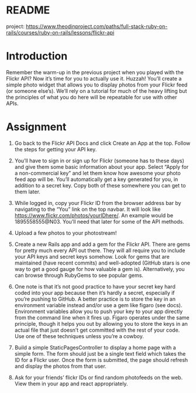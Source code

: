# README

project: https://www.theodinproject.com/paths/full-stack-ruby-on-rails/courses/ruby-on-rails/lessons/flickr-api 

# Introduction
Remember the warm-up in the previous project when you played with the Flickr API? Now it’s time for you to actually use it. Huzzah! You’ll create a simple photo widget that allows you to display photos from your Flickr feed (or someone else’s). We’ll rely on a tutorial for much of the heavy lifting but the principles of what you do here will be repeatable for use with other APIs.

# Assignment
1. Go back to the Flickr API Docs and click Create an App at the top.
Follow the steps for getting your API key. 

2. You’ll have to sign in or sign up for Flickr (someone has to these days) and give them some basic information about your app. Select “Apply for a non-commercial key” and let them know how awesome your photo feed app will be. You’ll automatically get a key generated for you, in addition to a secret key. Copy both of these somewhere you can get to them later.

3. While logged in, copy your Flickr ID from the browser address bar by navigating to the “You” link on the top navbar. It will look like https://www.flickr.com/photos/yourIDhere/. An example would be 1895558555@N03. You’ll need that later for some of the API methods.

4. Upload a few photos to your photostream!

5. Create a new Rails app and add a gem for the Flickr API. There are gems for pretty much every API out there. They will all require you to include your API keys and secret keys somehow. Look for gems that are maintained (have recent commits) and well-adopted (GitHub stars is one way to get a good gauge for how valuable a gem is). Alternatively, you can browse through RubyGems to see popular gems.

6. One note is that it’s not good practice to have your secret key hard coded into your app because then it’s hardly a secret, especially if you’re pushing to GitHub. A better practice is to store the key in an environment variable instead and/or use a gem like figaro (see docs). Environment variables allow you to push your key to your app directly from the command line when it fires up. Figaro operates under the same principle, though it helps you out by allowing you to store the keys in an actual file that just doesn’t get committed with the rest of your code. Use one of these techniques unless you’re a cowboy.

7. Build a simple StaticPagesController to display a home page with a simple form. The form should just be a single text field which takes the ID for a Flickr user. Once the form is submitted, the page should refresh and display the photos from that user.

8. Ask for your friends’ flickr IDs or find random photofeeds on the web. View them in your app and react appropriately.
